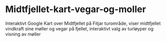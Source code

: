 Midtfjellet-kart-vegar-og-moller
================================

Interaktivt Google Kart over Midtfjellet på Fitjar turområde, viser midtfjellet vindkraft sine møller og vegar på fjellet, interaktivt valg av turløyper og visning av møller
